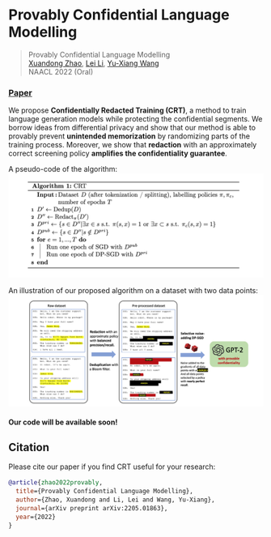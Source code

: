 # Provably Confidential Language Modelling

> Provably Confidential Language Modelling  
> [Xuandong Zhao](https://xuandongzhao.github.io/), [Lei Li](https://sites.cs.ucsb.edu/~lilei/), [Yu-Xiang Wang](https://sites.cs.ucsb.edu/~yuxiangw/)  
> NAACL 2022 (Oral)

### [Paper](https://arxiv.org/abs/2205.01863)

We propose **Confidentially Redacted Training (CRT)**, a method to train language generation models while protecting the confidential segments.  We borrow ideas from differential privacy and show that our method is able to provably prevent **unintended memorization** by randomizing parts of the training process. Moreover, we show that **redaction** with an approximately correct screening policy **amplifies the confidentiality guarantee**. 

A pseudo-code of the algorithm:
![](figure/algo.png)

An illustration of our proposed algorithm on a dataset with two data points:
![](figure/algo_fig.png)

#### Our code will be available soon!

## Citation

Please cite our paper if you find CRT useful for your research:

```bibtex
@article{zhao2022provably,
  title={Provably Confidential Language Modelling},
  author={Zhao, Xuandong and Li, Lei and Wang, Yu-Xiang},
  journal={arXiv preprint arXiv:2205.01863},
  year={2022}
}
```

